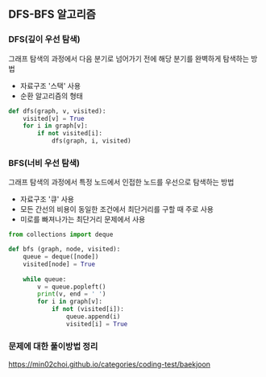 ## DFS-BFS 알고리즘


### DFS(깊이 우선 탐색)
그래프 탐색의 과정에서 다음 분기로 넘어가기 전에 해당 분기를 완벽하게 탐색하는 방법
* 자료구조 '스택' 사용
* 순환 알고리즘의 형태

~~~python
def dfs(graph, v, visited):
    visited[v] = True
    for i in graph[v]:
        if not visited[i]:
            dfs(graph, i, visited)
~~~


### BFS(너비 우선 탐색)
그래프 탐색의 과정에서 특정 노드에서 인접한 노드를 우선으로 탐색하는 방법
* 자료구조 '큐' 사용
* 모든 간선의 비용이 동일한 조건에서 최단거리를 구할 때 주로 사용
* 미로를 빠져나가는 최단거리 문제에서 사용

~~~python
from collections import deque

def bfs (graph, node, visited):
    queue = deque([node])
    visited[node] = True
    
    while queue:
        v = queue.popleft()
        print(v, end = ' ')
        for i in graph[v]:
            if not (visited[i]):
                queue.append(i)
                visited[i] = True
~~~


### 문제에 대한 풀이방법 정리
https://min02choi.github.io/categories/coding-test/baekjoon